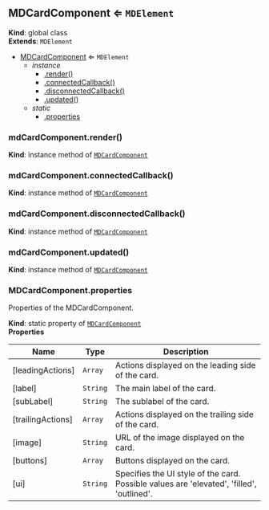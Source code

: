 <a name="MDCardComponent"></a>

## MDCardComponent ⇐ <code>MDElement</code>

**Kind**: global class  
**Extends**: <code>MDElement</code>

-   [MDCardComponent](#MDCardComponent) ⇐ <code>MDElement</code>
    -   _instance_
        -   [.render()](#MDCardComponent+render)
        -   [.connectedCallback()](#MDCardComponent+connectedCallback)
        -   [.disconnectedCallback()](#MDCardComponent+disconnectedCallback)
        -   [.updated()](#MDCardComponent+updated)
    -   _static_
        -   [.properties](#MDCardComponent.properties)

<a name="MDCardComponent+render"></a>

### mdCardComponent.render()

**Kind**: instance method of [<code>MDCardComponent</code>](#MDCardComponent)  
<a name="MDCardComponent+connectedCallback"></a>

### mdCardComponent.connectedCallback()

**Kind**: instance method of [<code>MDCardComponent</code>](#MDCardComponent)  
<a name="MDCardComponent+disconnectedCallback"></a>

### mdCardComponent.disconnectedCallback()

**Kind**: instance method of [<code>MDCardComponent</code>](#MDCardComponent)  
<a name="MDCardComponent+updated"></a>

### mdCardComponent.updated()

**Kind**: instance method of [<code>MDCardComponent</code>](#MDCardComponent)  
<a name="MDCardComponent.properties"></a>

### MDCardComponent.properties

Properties of the MDCardComponent.

**Kind**: static property of [<code>MDCardComponent</code>](#MDCardComponent)  
**Properties**

| Name              | Type                | Description                                                                               |
| ----------------- | ------------------- | ----------------------------------------------------------------------------------------- |
| [leadingActions]  | <code>Array</code>  | Actions displayed on the leading side of the card.                                        |
| [label]           | <code>String</code> | The main label of the card.                                                               |
| [subLabel]        | <code>String</code> | The sublabel of the card.                                                                 |
| [trailingActions] | <code>Array</code>  | Actions displayed on the trailing side of the card.                                       |
| [image]           | <code>String</code> | URL of the image displayed on the card.                                                   |
| [buttons]         | <code>Array</code>  | Buttons displayed on the card.                                                            |
| [ui]              | <code>String</code> | Specifies the UI style of the card. Possible values are 'elevated', 'filled', 'outlined'. |
